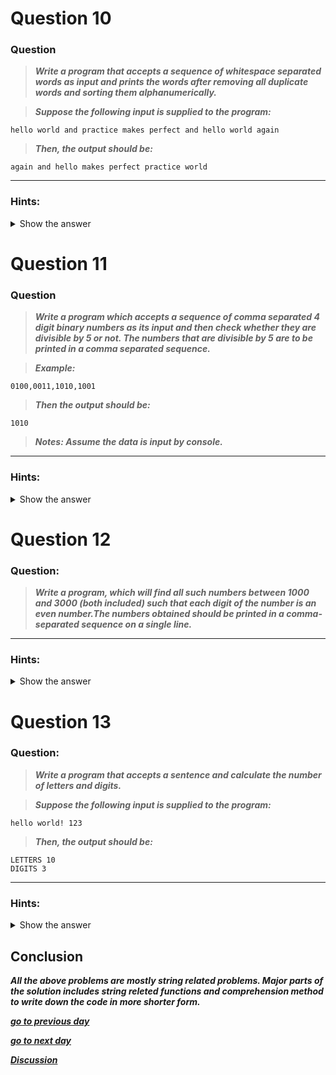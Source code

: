 
</details>

# Question 10

### **Question**

>***Write a program that accepts a sequence of whitespace separated words as input and prints the words after removing all duplicate words and sorting them alphanumerically.***

>***Suppose the following input is supplied to the program:***
```
hello world and practice makes perfect and hello world again
```
>***Then, the output should be:***
```
again and hello makes perfect practice world
```

----------------------

### Hints:
<details>  <summary>Show the answer</summary>

>***In case of input data being supplied to the question, it should be assumed to be a console input.We use set container to remove duplicated data automatically and then use sorted() to sort the data.***

-------------------
**Main author's Solution: Python 2**
```python
s = raw_input()
words = [word for word in s.split(" ")]
print " ".join(sorted(list(set(words))))
```
----------------
**My Solution: Python 3**
```python
word = input().split()

for i in word:
    if word.count(i) > 1:    #count function returns total repeatation of an element that is send as argument
        word.remove(i)     # removes exactly one element per call

word.sort()
print(" ".join(word))
```
**OR**
```python
word = input().split()
[word.remove(i) for i in word if word.count(i) > 1 ]   # removal operation with comprehension method
word.sort()
print(" ".join(word))
```
**OR**
```python
word = sorted(list(set(input().split())))              #  input string splits -> converting into set() to store unique
                                                       #  element -> converting into list to be able to apply sort 
print(" ".join(word))
```
---------------------------


</details>

# Question 11

### **Question**

>***Write a program which accepts a sequence of comma separated 4 digit binary numbers as its input and then check whether they are divisible by 5 or not. The numbers that are divisible by 5 are to be printed in a comma separated sequence.***

>***Example:***
```
0100,0011,1010,1001
```
>***Then the output should be:***
```
1010
```
>***Notes: Assume the data is input by console.***

----------------------

### Hints:
<details>  <summary>Show the answer</summary>

>***In case of input data being supplied to the question, it should be assumed to be a console input.***

-------------------
**Main author's Solution: Python 2**
```python
value = []
items=[x for x in raw_input().split(',')]
for p in items:
    intp = int(p,2)
    if not intp % 5:
        value.append(p)

print ','.join(value)
```
----------------
**My Solution: Python 3**
```python
def check(x):                       # converts binary to integer & returns zero if divisible by 5
    total,pw = 0,1
    reversed(x)

    for i in x:
        total+=pw * (ord(i) - 48)   # ord() function returns ASCII value
        pw*=2
    return total % 5

data = input().split(",")           # inputs taken here and splited in ',' position
lst = []

for i in data:
    if check(i) == 0:               # if zero found it means divisible by zero and added to the list
        lst.append(i)

print(",".join(lst))
```
**OR**
```python
def check(x):                   # check function returns true if divisible by 5
    return int(x,2)%5 == 0      # int(x,b) takes x as string and b as base from which
                                # it will be converted to decimal
data = input().split(',')

data = list(filter(check,data)) # in filter(func,object) function, elements are picked from 'data' if found True by 'check' function
print(",".join(data))
```
**OR**
```python
data = input().split(',')
data = list(filter(lambda i:int(i,2)%5==0,data))    # lambda is an operator that helps to write function of one line
print(",".join(data))
```
-------------------------


</details>

# Question 12

### **Question:**

>***Write a program, which will find all such numbers between 1000 and 3000 (both included) such that each digit of the number is an even number.The numbers obtained should be printed in a comma-separated sequence on a single line.***

----------------------

### Hints:
<details>  <summary>Show the answer</summary>

>***In case of input data being supplied to the question, it should be assumed to be a console input.***

-------------------
**Main author's Solution: Python 2**
```python
values = []
for i in range(1000, 3001):
    s = str(i)
    if (int(s[0])%2 == 0) and (int(s[1])%2 == 0) and (int(s[2])%2 == 0) and (int(s[3])%2 == 0):
        values.append(s)
print ",".join(values)
```
----------------
**My Solution: Python 3**
```python
lst = []

for i in range(1000,3001):
    flag = 1
    for j in str(i):          # every integer number i is converted into string
        if ord(j)%2 != 0:     # ord returns ASCII value and j is every digit of i
            flag = 0          # flag becomes zero if any odd digit found
    if flag == 1:
        lst.append(str(i))    # i is stored in list as string

print(",".join(lst))        
```
**OR**
```python
def check(element):
    return all(ord(i)%2 == 0 for i in element)  # all returns True if all digits i is even in element

lst = [str(i) for i in range(1000,3001)]        # creates list of all given numbers with string data type
lst = list(filter(check,lst))                   # filter removes element from list if check condition fails
print(",".join(lst))
```
**OR**
```python
lst = [str(i) for i in range(1000,3001)]
lst = list(filter(lambda i:all(ord(j)%2 == 0 for j in i),lst ))   # using lambda to define function inside filter function
print(",".join(lst))
```
-------------------------


</details>

# Question 13

### **Question:**

>***Write a program that accepts a sentence and calculate the number of letters and digits.***

>***Suppose the following input is supplied to the program:***

```
hello world! 123
```

>***Then, the output should be:***
```
LETTERS 10
DIGITS 3
```
----------------------

### Hints:
<details>  <summary>Show the answer</summary>

>***In case of input data being supplied to the question, it should be assumed to be a console input.***

-------------------
**Main author's Solution: Python 2**
```python
s = raw_input()
d = {"DIGITS":0, "LETTERS":0}
for c in s:
    if c.isdigit():
        d["DIGITS"]+=1
    elif c.isalpha():
        d["LETTERS"]+=1
    else:
        pass
print "LETTERS", d["LETTERS"]
print "DIGITS", d["DIGITS"]
```
----------------
**My Solution: Python 3**
```python
word = input()
letter,digit = 0,0

for i in word:
    if ('a'<=i and i<='z') or ('A'<=i and i<='Z'):
        letter+=1
    if '0'<=i and i<='9':
        digit+=1

print("LETTERS {0}\nDIGITS {1}".format(letter,digit))
```
**OR**
```python
word = input()
letter,digit = 0,0

for i in word:
    letter+=i.isalpha()         # returns True if alphabet
    digit+=i.isnumeric()        # returns True if numeric

print("LETTERS %d\nDIGITS %d"%(letter,digit))       # two different types of formating method is shown in both solution
```
-----------------

</details>

## Conclusion
***All the above problems are mostly string related problems. Major parts of the solution includes string releted functions and comprehension method to write down the code in more shorter form.***

[***go to previous day***](Documentation/../Day%202.md "Day 2")

[***go to next day***](Documentation/../Day%204.md "Day 4")

[***Discussion***](https://github.com/darkprinx/100-plus-Python-programming-exercises-extended/issues/3)